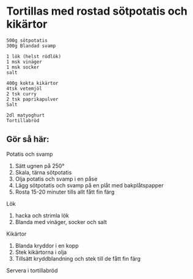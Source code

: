 # Tortillas med rostad sötpotatis och kikärtor
```
500g sötpotatis
300g Blandad svamp

1 lök (helst rödlök)
1 msk vinäger
1 msk socker
salt

400g kokta kikärtor
4tsk vetemjöl
2 tsk curry
2 tsk paprikapulver
Salt

2dl matyoghurt
Tortillabröd
```

## Gör så här:
Potatis och svamp
1. Sätt ugnen på 250°
2. Skala, tärna sötpotatis
3. Olja potatis och svamp i en påse
4. Lägg sötpotatis och svamp på en plåt med bakplåtspapper
5. Rosta 15-20 minuter tills allt fått fin färg

Lök
1. hacka och strimla lök
2. Blanda med vinäger, socker och salt

Kikärtor
1. Blanda kryddor i en kopp
2. Stek kikärtorna i olja
3. Tillsätt kryddblandning och stek till de fått fin färg

Servera i tortillabröd
